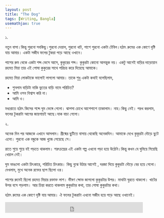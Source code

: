 ```yaml
---
layout: post
title: "The Dog"
tags: [Writing, Bangla]
usemathjax: true
---
```


১.

নতুন বাসা।কিন্তু পুরনো সবকিছু।পুরনো দেয়াল, পুরনো খাট, পাশে পুরনো একটা টেবিল।হঠাৎ রুমের এক কোণে দৃষ্টি যায় আমার। একটা সজীব ফলের  টুকরা পড়ে আছে ওখানে।

পাশের রুম থেকে একটা শব্দ ভেসে আসে, কুকুরের শব্দ। কুকুরটা কোনো আগন্তুক নয়। একটু আগেই বাড়ির দাড়োয়ান রহমত মিয়া তার এই পোষা কুকুরের সাথে  পরিচয় করে দিয়েছে আমাকে।

রহমত মিয়া লোকটাকে ভালোই লাগলো আমার। তাকে শুধু একটা কথাই বলেছিলাম, 

- শুনলাম বাড়িটা নাকি ভুতের বাড়ি নামে পরিচিত?
- আমি ওসব বিশ্বাস করি না।
- আমি ও।
  
মধ্যরাতে হঠাৎ কিসের শব্দে ঘুম ভেঙ্গে গেলো। ঝাপসা চোখে আশেপাশে তাকালাম। নাহ।কিছু নেই। পরখ করলাম, ফলের টুকরাটা আগের জায়গায়ই আছে।যাক বাচা গেলো।

২.

অনেক দিন পর আজকে এখানে আসলাম। গ্রীষ্মের ছুটিতে বাসায় থেকেছি অনেকদিন। আমাকে দেখে কুকুরটা দৌড়ে ছুটে এলো। পুরনো এক বন্ধুকে আজ খুজে পেয়েছে সে।

রাতে শুয়ে শুয়ে বই পড়তে থাকলাম। শরৎচন্দ্রের এই একটা গল্প এখনো পড়া হয়ে উঠেনি।কিন্তু কখন যে ঘুমিয়ে গিয়েছি খেয়াল নেই।

ঘুম ভাঙলো একটা চিৎকারে, পরিচিত চিৎকার। কিছু বুঝে উঠার আগেই , দরজা দিয়ে  কুকুরটা দৌড়ে বের হয়ে গেলো। দেখলাম, মুখে অনেক রক্তের ছাপ ছিলো ওর।

পাশের রুমেই ছিলো রহমত মিয়ার রক্তাক্ত লাশ। ভীষণ ক্ষোভ জাগলো কুকুরটার উপর। মাথাটা ঘুরতে থাকলো। খাটের উপর বসে পড়লাম। আর চিন্তা করতে থাকলাম কুকুরটার কথা, তার পোষা কুকুরটার কথা।

হঠাৎ রুমের এক কোণে দৃষ্টি যায় আমার। ঐ ফলের  টুকরাটা এখনো সজীব হয়ে পড়ে আছে ওখানেই।

<iframe src="https://www.facebook.com/plugins/like.php?href=https%3A%2F%2Fshahjalalshohag.github.io%2Fghost%2F&width=450&layout=standard&action=like&size=small&share=true&height=35&appId" width="450" height="35" style="border:none;overflow:hidden" scrolling="no" frameborder="0" allowfullscreen="true" allow="autoplay; clipboard-write; encrypted-media; picture-in-picture; web-share"></iframe>

<div id="fb-root"></div>
<script async defer crossorigin="anonymous" src="https://connect.facebook.net/en_US/sdk.js#xfbml=1&version=v12.0" nonce="6o0rpQH1"></script>

<div class="fb-comments" data-href="https://shahjalalshohag.github.io/ghost/" data-width="" data-numposts="5"></div>